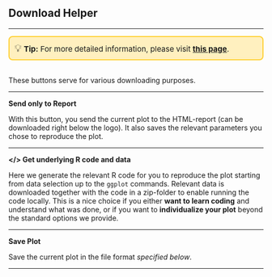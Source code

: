 ## Download Helper

***
<div style="border: 2px solid #ffcf30; background-color: #fff0bf; padding: 10px; border-radius: 8px; font-size: 15px;">
<span style="font-size: 20px;">💡</span>  <strong>Tip:</strong> For more detailed information, please visit 
<a href="https://icb-dcm.github.io/cOmicsArt/interface-details.html#features-across-tabs" target="_blank" style="font-weight: bold;">this page</a>.
</div>
<br>

These buttons serve for various downloading purposes.

***
**Send only to Report**

With this button, you send the current plot to the HTML-report (can be downloaded 
right below the logo). It also saves the relevant parameters you chose to reproduce 
the plot.

***
**</> Get underlying R code and data**

Here we generate the relevant R code for you to reproduce the plot starting from data 
selection up to the `ggplot` commands. Relevant data is downloaded together with the 
code in a zip-folder to enable running the code locally. This is a nice choice if 
you either **want to learn coding** and understand what was done, or if you want to 
**individualize your plot** beyond the standard options we provide.

***
**Save Plot**

Save the current plot in the file format *specified below*.

***


